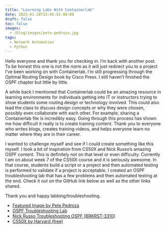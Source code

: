 ```yaml
---
title: "Learning Labs With Containerlab"
date: 2022-01-28T15:45:51-08:00
draft: false
toc: false
images:
  - /blog/images/pete-pedroza.jpg
tags:
  - Network Automation
  - Python
---
```


Hello everyone and thank you for checking in. I’m back with another post. To be honest this one is not the norm as it will just redirect you to a project I’ve been working on with Containerlab. I’m still progressing through the Optimal Routing Design book by Cisco Press. I still haven’t finished the OSPF chapter but little by little.

A while back I mentioned that Containerlab could be an amazing resource in learning environments for individuals getting into IT or instructors trying to show students some routing design or technology involved. This could also lead the class to discuss design concepts or why they were chosen, possibly even collaborate with each other. For example, sharing a Containerlab file is incredibly easy. Going through this process has shown me how difficult it really is to create training content. Thank you to everyone who writes blogs, creates training videos, and helps everyone learn no matter where they are in their career.

I wanted to challenge myself and see if I could create something like this myself. I took a bit of inspiration from CS50X and Nick Russo’s amazing OSPF content. This is definitely not on that level or even difficulty. Currently I am on about week 7 of the CS50X course and it is seriously awesome. In that course, students build a script or a project and then automated testing is performed to validate if a project is acceptable. I created an OSPF troubleshooting lab that has a few problems and then automated testing at the end. Check it out on the GitHub link below as well as the other links shared.

Thank you and happy labbing/troubleshooting.

- [Featured Image by Pete Pedroza](https://unsplash.com/photos/VyC0YSFRDTU)
- [OSPF Troubleshooting Lab](https://github.com/JulioPDX/learning_labs/tree/main/labs/ospf_tshoot/arista)
- [Nick Russo Troubleshooting OSPF (BRKRST-3310)](https://github.com/nickrusso42518/ospf_brkrst3310)
- [CS50X by Harvard (free)](https://cs50.harvard.edu/x/2022/)
